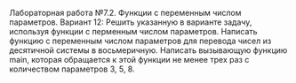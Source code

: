 Лабораторная работа №7.2.  Функции с переменным числом параметров.
Вариант 12:
Решить указанную в варианте задачу, используя функции с перменным числом параметров.
Написать функцию с переменным числом параметров для перевода чисел из десятичной системы в восьмеричную. Написать вызывающую функцию main, которая обращается к этой функции не менее трех раз с количеством параметров 3, 5, 8.